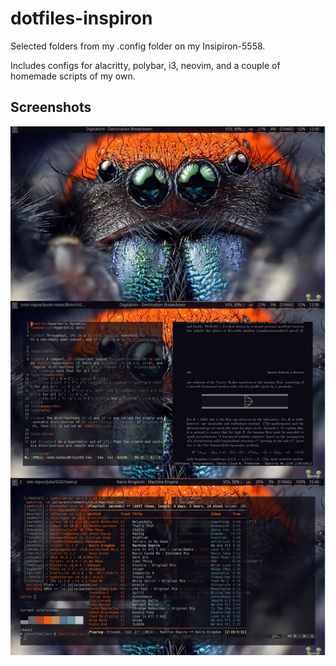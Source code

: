 # dotfiles-inspiron
Selected folders from my .config folder on my Insipiron-5558.

Includes configs for alacritty, polybar, i3, neovim, and a couple of homemade scripts of my own.

## Screenshots
![Eight-Legged Beast](./SpiderBigScreenshot.png)
